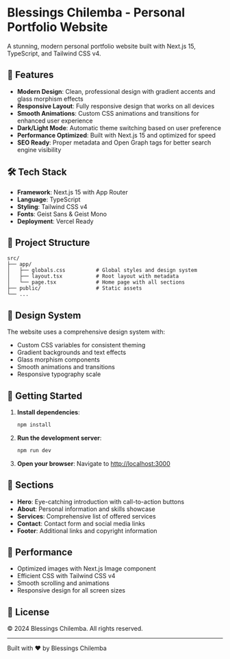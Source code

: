 # Blessings Chilemba - Personal Portfolio Website

A stunning, modern personal portfolio website built with Next.js 15, TypeScript, and Tailwind CSS v4.

## 🚀 Features

- **Modern Design**: Clean, professional design with gradient accents and glass morphism effects
- **Responsive Layout**: Fully responsive design that works on all devices
- **Smooth Animations**: Custom CSS animations and transitions for enhanced user experience
- **Dark/Light Mode**: Automatic theme switching based on user preference
- **Performance Optimized**: Built with Next.js 15 and optimized for speed
- **SEO Ready**: Proper metadata and Open Graph tags for better search engine visibility

## 🛠️ Tech Stack

- **Framework**: Next.js 15 with App Router
- **Language**: TypeScript
- **Styling**: Tailwind CSS v4
- **Fonts**: Geist Sans & Geist Mono
- **Deployment**: Vercel Ready

## 📁 Project Structure

```
src/
├── app/
│   ├── globals.css          # Global styles and design system
│   ├── layout.tsx           # Root layout with metadata
│   └── page.tsx             # Home page with all sections
├── public/                  # Static assets
└── ...
```

## 🎨 Design System

The website uses a comprehensive design system with:
- Custom CSS variables for consistent theming
- Gradient backgrounds and text effects
- Glass morphism components
- Smooth animations and transitions
- Responsive typography scale

## 🚀 Getting Started

1. **Install dependencies**:
   ```bash
   npm install
   ```

2. **Run the development server**:
   ```bash
   npm run dev
   ```

3. **Open your browser**:
   Navigate to [http://localhost:3000](http://localhost:3000)

## 📱 Sections

- **Hero**: Eye-catching introduction with call-to-action buttons
- **About**: Personal information and skills showcase
- **Services**: Comprehensive list of offered services
- **Contact**: Contact form and social media links
- **Footer**: Additional links and copyright information

## 🎯 Performance

- Optimized images with Next.js Image component
- Efficient CSS with Tailwind CSS v4
- Smooth scrolling and animations
- Responsive design for all screen sizes

## 📄 License

© 2024 Blessings Chilemba. All rights reserved.

---

Built with ❤️ by Blessings Chilemba
